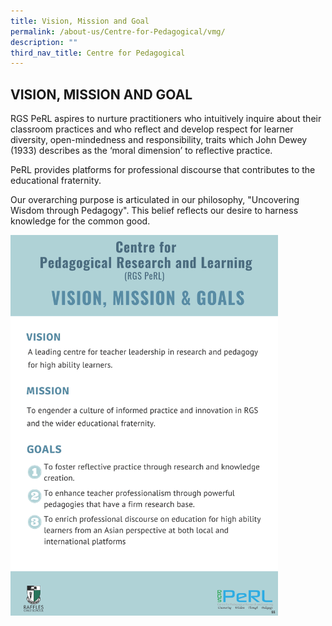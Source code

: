 ```yaml
---
title: Vision, Mission and Goal
permalink: /about-us/Centre-for-Pedagogical/vmg/
description: ""
third_nav_title: Centre for Pedagogical
---
```

## VISION, MISSION AND GOAL

RGS PeRL aspires to nurture practitioners who intuitively inquire about their classroom practices and who reflect and develop respect for learner diversity, open-mindedness and responsibility, traits which John Dewey (1933) describes as the ‘moral dimension’ to reflective practice.

PeRL provides platforms for professional discourse that contributes to the educational fraternity.

Our overarching purpose is articulated in our philosophy, "Uncovering Wisdom through Pedagogy". This belief reflects our desire to harness knowledge for the common good.

<p><a href="https://staging.dfkurcec4b4z0.amplifyapp.com/images/Final%20poster_chiho.jpg">
<img style="width:85%" src="/images/PERL vmg.jpg">
</a></p>